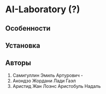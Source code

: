 #  AI-Laboratory (?)

## Особенности

## Установка

## Авторы
1. Самигуллин Эмиль Артурович -
2. Акондзо Жордани Лади Гаэл
3. Аристид Жан Лоэнс Аристобуль Надаль 
